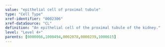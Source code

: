 ```yaml
---
value: "epithelial cell of proximal tubule"
type: "Cell Type"
xref-identifier: "0002306"
xref-dataSource: "CL"
definition: "An epithelial cell of the proximal tubule of the kidney."
level: "Level 4+"
parents: [0000066,1000494,0002078,0000239,1000615]
---
```

